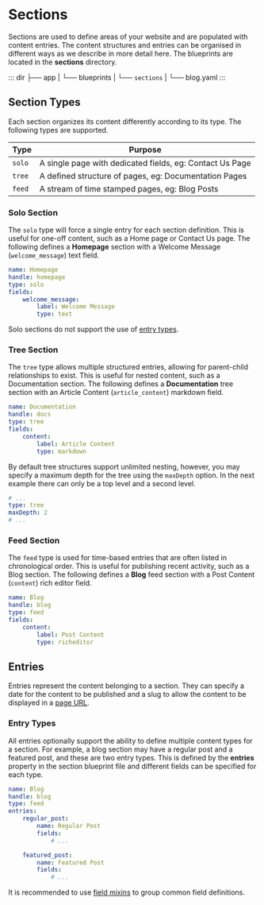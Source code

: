 # Sections

Sections are used to define areas of your website and are populated with content entries. The content structures and entries can be organised in different ways as we describe in more detail here. The blueprints are located in the **sections** directory.

::: dir
├── app
|   └── blueprints
|       └── `sections`
|           └── blog.yaml
:::

## Section Types

Each section organizes its content differently according to its type. The following types are supported.

Type | Purpose
------ | --------
`solo` | A single page with dedicated fields, eg: Contact Us Page
`tree` | A defined structure of pages, eg: Documentation Pages
`feed` | A stream of time stamped pages, eg: Blog Posts

### Solo Section

The `solo` type will force a single entry for each section definition. This is useful for one-off content, such as a Home page or Contact Us page. The following defines a **Homepage** section with a Welcome Message (`welcome_message`) text field.

```yaml
name: Homepage
handle: homepage
type: solo
fields:
    welcome_message:
        label: Welcome Message
        type: text
```

Solo sections do not support the use of [entry types](#entry-types).

### Tree Section

The `tree` type allows multiple structured entries, allowing for parent-child relationships to exist. This is useful for nested content, such as a Documentation section. The following defines a **Documentation** tree section with an Article Content (`article_content`) markdown field.

```yaml
name: Documentation
handle: docs
type: tree
fields:
    content:
        label: Article Content
        type: markdown
```

By default tree structures support unlimited nesting, however, you may specify a maximum depth for the tree using the `maxDepth` option. In the next example there can only be a top level and a second level.

```yaml
# ...
type: tree
maxDepth: 2
# ...
```

### Feed Section

The `feed` type is used for time-based entries that are often listed in chronological order. This is useful for publishing recent activity, such as a Blog section. The following defines a **Blog** feed section with a Post Content (`content`) rich editor field.

```yaml
name: Blog
handle: blog
type: feed
fields:
    content:
        label: Post Content
        type: richeditor
```

## Entries

Entries represent the content belonging to a section. They can specify a date for the content to be published and a slug to allow the content to be displayed in a [page URL](../cms/pages#url-syntax).

### Entry Types

All entries optionally support the ability to define multiple content types for a section. For example, a blog section may have a regular post and a featured post, and these are two entry types. This is defined by the **entries** property in the section blueprint file and different fields can be specified for each type.

```yaml
name: Blog
handle: blog
type: feed
entries:
    regular_post:
        name: Regular Post
        fields:
            # ...

    featured_post:
        name: Featured Post
        fields:
            # ...
```

It is recommended to use [field mixins](mixins.md) to group common field definitions.

